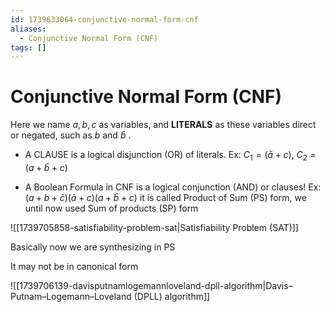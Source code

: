 ```yaml
---
id: 1739633064-conjunctive-normal-form-cnf
aliases:
  - Conjunctive Normal Form (CNF)
tags: []
---
```


# Conjunctive Normal Form (CNF)

Here we name $a,b,c$ as variables, and **LITERALS** as these variables direct or negated, 
such as $b$ and $\bar b$ .
 - A CLAUSE is a logical disjunction (OR) of literals.
Ex: $C_1=(\bar a +c)$, $C_2 = (a+\bar b +c)$

 - A Boolean Formula in CNF is a logical conjunction (AND) or clauses!
Ex: $(a+b+\bar c)(\bar a+c)(a+\bar b+c)$
 it is called Product of Sum (PS) form, we until now used Sum of products (SP) form

![[1739705858-satisfiability-problem-sat|Satisfiability Problem (SAT)]]

Basically now we are synthesizing in PS

It may not  be in canonical form

![[1739706139-davisputnamlogemannloveland-dpll-algorithm|Davis–Putnam–Logemann–Loveland (DPLL) algorithm]]
